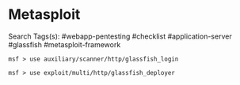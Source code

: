 # Metasploit

Search Tags(s): #webapp-pentesting #checklist #application-server #glassfish #metasploit-framework

```
msf > use auxiliary/scanner/http/glassfish_login
```

```
msf > use exploit/multi/http/glassfish_deployer
```